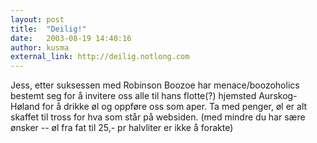 ```yaml
---
layout: post
title:  "Deilig!"
date:   2003-08-19 14:40:16
author: kusma
external_link: http://deilig.notlong.com
---
```

Jess, etter suksessen med Robinson Boozoe har menace/boozoholics bestemt
seg for å invitere oss alle til hans flotte(?) hjemsted Aurskog-Høland
for å drikke øl og oppføre oss som aper. Ta med penger, øl er alt
skaffet til tross for hva som står på websiden. (med mindre du har sære
ønsker -- øl fra fat til 25,- pr halvliter er ikke å forakte)

